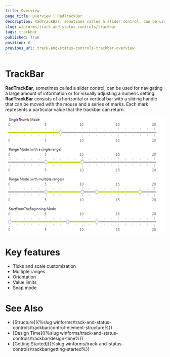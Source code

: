 ```yaml
---
title: Overview
page_title: Overview | RadTrackBar
description: RadTrackBar, sometimes called a slider control, can be used for navigating a large amount of information or for visually adjusting a numeric setting. 
slug: winforms/track-and-status-controls/trackbar
tags: trackbar
published: True
position: 0
previous_url: track-and-status-controls-trackbar-overview
---
```


# TrackBar

__RadTrackBar__, sometimes called a slider control, can be used for navigating a large amount of information or for visually adjusting a numeric setting. __RadTrackBar__ consists of a horizontal or vertical bar with a sliding handle that can be moved with the mouse and a series of marks. Each mark represents a particular value that the trackbar can return.

![track-and-status-controls-trackbar-overview 001](images/track-and-status-controls-trackbar-overview001.png)

# Key features

* Ticks and scale customization
* Multiple ranges
* Orientation 
* Value limits
* Snap mode

# See Also

* [Structure]({%slug winforms/track-and-status-controls/trackbar/control-element-structure%})	
* [Design Time]({%slug winforms/track-and-status-controls/trackbar/design-time%})
* [Getting Started]({%slug winforms/track-and-status-controls/trackbar/getting-started%})	